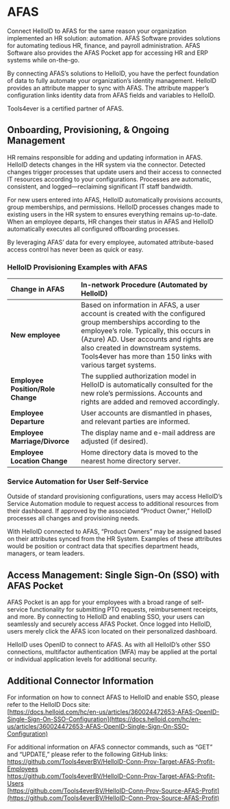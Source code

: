 # AFAS

Connect HelloID to AFAS for the same reason your organization implemented an HR solution: automation. AFAS Software provides solutions for automating tedious HR, finance, and payroll administration. AFAS Software also provides the AFAS Pocket app for accessing HR and ERP systems while on-the-go.

By connecting AFAS’s solutions to HelloID, you have the perfect foundation of data to fully automate your organization’s identity management. HelloID provides an attribute mapper to sync with AFAS. The attribute mapper’s configuration links identity data from AFAS fields and variables to HelloID.

Tools4ever is a certified partner of AFAS.

## Onboarding, Provisioning, & Ongoing Management

HR remains responsible for adding and updating information in AFAS. HelloID detects changes in the HR system via the connector. Detected changes trigger processes that update users and their access to connected IT resources according to your configurations. Processes are automatic, consistent, and logged—reclaiming significant IT staff bandwidth.

For new users entered into AFAS, HelloID automatically provisions accounts, group memberships, and permissions. HelloID processes changes made to existing users in the HR system to ensures everything remains up-to-date. When an employee departs, HR changes their status in AFAS and HelloID automatically executes all configured offboarding processes.

By leveraging AFAS’ data for every employee, automated attribute-based access control has never been as quick or easy.

### HelloID Provisioning Examples with AFAS

| Change in AFAS | In-network Procedure (Automated by HelloID) |
| :-- | :-- |
| **New employee** | Based on information in AFAS, a user account is created with the configured group memberships according to the employee’s role. Typically, this occurs in (Azure) AD. User accounts and rights are also created in downstream systems. Tools4ever has more than 150 links with various target systems. |
| **Employee Position/Role Change** | The supplied authorization model in HelloID is automatically consulted for the new role’s permissions. Accounts and rights are added and removed accordingly. |
| **Employee Departure** | User accounts are dismantled in phases, and relevant parties are informed. |
| **Employee Marriage/Divorce** | The display name and e-mail address are adjusted (if desired). |
| **Employee Location Change** | Home directory data is moved to the nearest home directory server. |

### Service Automation for User Self-Service

Outside of standard provisioning configurations, users may access HelloID’s Service Automation module to request access to additional resources from their dashboard. If approved by the associated “Product Owner,” HelloID processes all changes and provisioning needs.

With HelloID connected to AFAS, “Product Owners” may be assigned based on their attributes synced from the HR System. Examples of these attributes would be position or contract data that specifies department heads, managers, or team leaders.

## Access Management: Single Sign-On (SSO) with AFAS Pocket

AFAS Pocket is an app for your employees with a broad range of self-service functionality for submitting PTO requests, reimbursement receipts, and more. By connecting to HelloID and enabling SSO, your users can seamlessly and securely access AFAS Pocket. Once logged into HelloID, users merely click the AFAS icon located on their personalized dashboard.

HelloID uses OpenID to connect to AFAS. As with all HelloID’s other SSO connections, multifactor authentication (MFA) may be applied at the portal or individual application levels for additional security.

## Additional Connector Information

For information on how to connect AFAS to HelloID and enable SSO, please refer to the HelloID Docs site:  
[https://docs.helloid.com/hc/en-us/articles/360024472653-AFAS-OpenID-Single-Sign-On-SSO-Configuration](https://docs.helloid.com/hc/en-us/articles/360024472653-AFAS-OpenID-Single-Sign-On-SSO-Configuration)

For additional information on AFAS connector commands, such as “GET” and “UPDATE,” please refer to the following GitHub links:  
[https://github.com/Tools4everBV/HelloID-Conn-Prov-Target-AFAS-Profit-Employees  
](https://github.com/Tools4everBV/HelloID-Conn-Prov-Target-AFAS-Profit-Employees)[https://github.com/Tools4everBV/HelloID-Conn-Prov-Target-AFAS-Profit-Users  
](https://github.com/Tools4everBV/HelloID-Conn-Prov-Target-AFAS-Profit-Users)[https://github.com/Tools4everBV/HelloID-Conn-Prov-Source-AFAS-Profit](https://github.com/Tools4everBV/HelloID-Conn-Prov-Source-AFAS-Profit)
